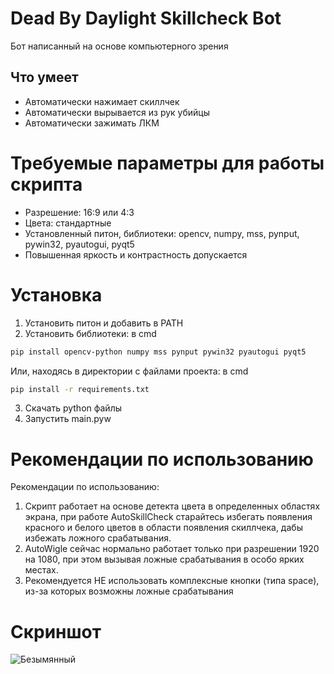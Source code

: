# Dead By Daylight Skillcheck Bot
Бот написанный на основе компьютерного зрения
## Что умеет
- Автоматически нажимает скиллчек
- Автоматически вырывается из рук убийцы
- Автоматически зажимать ЛКМ
# Требуемые параметры для работы скрипта
- Разрешение: 16:9 или 4:3
- Цвета: стандартные
- Установленный питон, библиотеки: opencv, numpy, mss, pynput, pywin32, pyautogui, pyqt5
- Повышенная яркость и контрастность допускается
# Установка
1. Установить питон и добавить в PATH
2. Установить библиотеки: в cmd
```bash
pip install opencv-python numpy mss pynput pywin32 pyautogui pyqt5
```
Или, находясь в директории с файлами проекта: в cmd
```bash
pip install -r requirements.txt
```
3. Скачать python файлы
4. Запустить main.pyw
# Рекомендации по использованию
Рекомендации по использованию:
1. Скрипт работает на основе детекта цвета в определенных областях экрана, при работе AutoSkillCheck старайтесь избегать появления красного и белого цветов в области появления скиллчека, дабы избежать ложного срабатывания.
2. AutoWigle сейчас нормально работает только при разрешении 1920 на 1080, при этом вызывая ложные срабатывания в особо ярких местах.
3. Рекомендуется НЕ использовать комплексные кнопки (типа space), из-за которых возможны ложные срабатывания
# Скриншот
![Безымянный](https://user-images.githubusercontent.com/69106429/130358320-6258e008-d461-400e-821b-9c336e87aa20.png)
